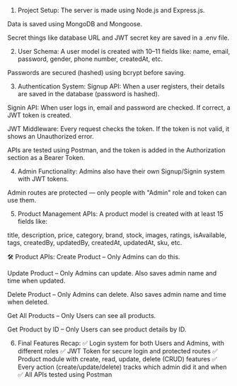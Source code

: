 1. Project Setup:
The server is made using Node.js and Express.js.

Data is saved using MongoDB and Mongoose.

Secret things like database URL and JWT secret key are saved in a .env file.

2. User Schema:
A user model is created with 10–11 fields like: name, email, password, gender, phone number, createdAt, etc.

Passwords are secured (hashed) using bcrypt before saving.

3. Authentication System:
Signup API: When a user registers, their details are saved in the database (password is hashed).

Signin API: When user logs in, email and password are checked. If correct, a JWT token is created.

JWT Middleware: Every request checks the token. If the token is not valid, it shows an Unauthorized error.

APIs are tested using Postman, and the token is added in the Authorization section as a Bearer Token.

4. Admin Functionality:
Admins also have their own Signup/Signin system with JWT tokens.

Admin routes are protected — only people with "Admin" role and token can use them.

5. Product Management APIs:
A product model is created with at least 15 fields like:

title, description, price, category, brand, stock, images, ratings, isAvailable, tags, createdBy, updatedBy, createdAt, updatedAt, sku, etc.

🛠️ Product APIs:
Create Product – Only Admins can do this.

Update Product – Only Admins can update.
Also saves admin name and time when updated.

Delete Product – Only Admins can delete.
Also saves admin name and time when deleted.

Get All Products – Only Users can see all products.

Get Product by ID – Only Users can see product details by ID.

6. Final Features Recap:
✅ Login system for both Users and Admins, with different roles
✅ JWT Token for secure login and protected routes
✅ Product module with create, read, update, delete (CRUD) features
✅ Every action (create/update/delete) tracks which admin did it and when
✅ All APIs tested using Postman

